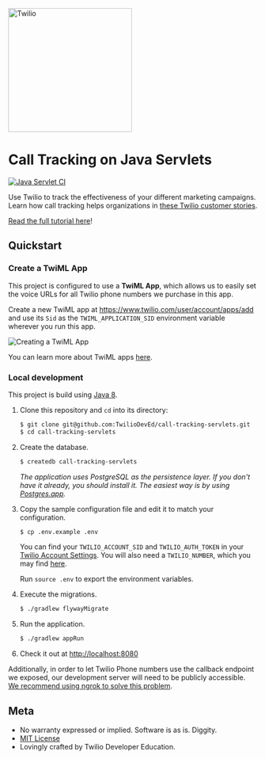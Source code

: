 <a href="https://www.twilio.com">
  <img src="https://static0.twilio.com/marketing/bundles/marketing/img/logos/wordmark-red.svg" alt="Twilio" width="250" />
</a>

# Call Tracking on Java Servlets

[![Java Servlet CI](https://github.com/TwilioDevEd/call-tracking-servlets/actions/workflows/gradle.yml/badge.svg)](https://github.com/TwilioDevEd/call-tracking-servlets/actions/workflows/gradle.yml)

Use Twilio to track the effectiveness of your different marketing campaigns.
Learn how call tracking helps organizations in [these Twilio customer
stories](https://www.twilio.com/use-cases/call-tracking).

[Read the full tutorial here](https://www.twilio.com/docs/tutorials/walkthrough/call-tracking/java/servlets)!

## Quickstart

### Create a TwiML App

This project is configured to use a **TwiML App**, which allows us to easily set
the voice URLs for all Twilio phone numbers we purchase in this app.

Create a new TwiML app at https://www.twilio.com/user/account/apps/add and use
its `Sid` as the `TWIML_APPLICATION_SID` environment variable wherever you run
this app.

![Creating a TwiML App](http://howtodocs.s3.amazonaws.com/call-tracking-twiml-app.gif)

You can learn more about TwiML apps [here](https://www.twilio.com/help/faq/twilio-client/how-do-i-create-a-twiml-app).

### Local development

This project is build using [Java 8](http://www.oracle.com/technetwork/java/javase/overview/java8-2100321.html).

1. Clone this repository and `cd` into its directory:

   ```bash
   $ git clone git@github.com:TwilioDevEd/call-tracking-servlets.git
   $ cd call-tracking-servlets
   ```

1. Create the database.

   ```bash
   $ createdb call-tracking-servlets
   ```

   _The application uses PostgreSQL as the persistence layer. If you
   don't have it already, you should install it. The easiest way is by
   using [Postgres.app](http://postgresapp.com/)._

1. Copy the sample configuration file and edit it to match your configuration.

   ```bash
   $ cp .env.example .env
   ```

   You can find your `TWILIO_ACCOUNT_SID` and `TWILIO_AUTH_TOKEN` in your
   [Twilio Account Settings](https://www.twilio.com/user/account/settings).
   You will also need a `TWILIO_NUMBER`, which you may find [here](https://www.twilio.com/user/account/phone-numbers/incoming).

   Run `source .env` to export the environment variables.

1. Execute the migrations.

   ```bash
   $ ./gradlew flywayMigrate
   ```

1. Run the application.

   ```bash
   $ ./gradlew appRun
   ```

1. Check it out at [http://localhost:8080](http://localhost:8080)

Additionally, in order to let Twilio Phone numbers use the callback endpoint we
exposed, our development server will need to be publicly accessible.
[We recommend using ngrok to solve this problem](https://www.twilio.com/blog/2015/09/6-awesome-reasons-to-use-ngrok-when-testing-webhooks.html).

## Meta

* No warranty expressed or implied. Software is as is. Diggity.
* [MIT License](http://www.opensource.org/licenses/mit-license.html)
* Lovingly crafted by Twilio Developer Education.
